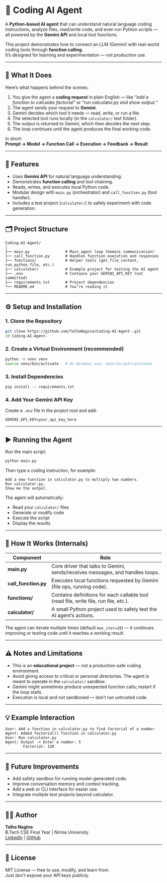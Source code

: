 # 🧠 Coding AI Agent

A **Python-based AI agent** that can understand natural language coding instructions, analyze files, read/write code, and even run Python scripts — all powered by the **Gemini API** and local tool functions.

This project demonstrates how to connect an LLM (Gemini) with real-world coding tools through **function calling**.  
It’s designed for learning and experimentation — not production use.

---

## 🚀 What It Does

Here’s what happens behind the scenes:

1. You give the agent a **coding request** in plain English — like *“add a function to calculate factorial”* or *“run calculator.py and show output.”*
2. The agent sends your request to **Gemini**.
3. Gemini decides which tool it needs — read, write, or run a file.
4. The selected tool runs locally (in the `calculator/` test folder).
5. The output is returned to Gemini, which then decides the next step.
6. The loop continues until the agent produces the final working code.

In short:  
**Prompt → Model → Function Call → Execution → Feedback → Result**

---

## 🧩 Features

- Uses **Gemini API** for natural language understanding.  
- Demonstrates **function calling** and tool chaining.  
- Reads, writes, and executes local Python code.  
- Modular design with `main.py` (orchestrator) and `call_function.py` (tool handler).  
- Includes a test project (`calculator/`) to safely experiment with code generation.

---

## 🗂️ Project Structure

```
Coding-AI-Agent/
│
├── main.py                # Main agent loop (Gemini communication)
├── call_function.py       # Handles function execution and responses
├── functions/             # Helper tools (get_file_content, run_python_file, etc.)
├── calculator/            # Example project for testing the AI agent
├── .env                   # Contains your GEMINI_API_KEY (not committed)
├── requirements.txt       # Project dependencies
└── README.md              # You’re reading it
```

---

## ⚙️ Setup and Installation

### 1. Clone the Repository
```bash
git clone https://github.com/TalhaNagina/Coding-AI-Agent-.git
cd Coding-AI-Agent-
```

### 2. Create a Virtual Environment (recommended)
```bash
python -m venv venv
source venv/bin/activate   # On Windows use: venv\Scripts\activate
```

### 3. Install Dependencies
```bash
pip install -r requirements.txt
```

### 4. Add Your Gemini API Key
Create a `.env` file in the project root and add:
```
GEMINI_API_KEY=your_api_key_here
```

---

## ▶️ Running the Agent

Run the main script:
```bash
python main.py
```

Then type a coding instruction, for example:
```
Add a new function in calculator.py to multiply two numbers.
Run calculator.py.
Show me the output.
```

The agent will automatically:
- Read your `calculator/` files
- Generate or modify code
- Execute the script
- Display the results

---

## 🧠 How It Works (Internals)

| Component | Role |
|------------|------|
| **main.py** | Core driver that talks to Gemini, sends/receives messages, and handles loops. |
| **call_function.py** | Executes local functions requested by Gemini (file ops, running code). |
| **functions/** | Contains definitions for each callable tool (read file, write file, run file, etc.). |
| **calculator/** | A small Python project used to safely test the AI agent’s actions. |

The agent can iterate multiple times (default `max_iter=20`) — it continues improving or testing code until it reaches a working result.

---

## ⚠️ Notes and Limitations

- This is an **educational project** — not a production-safe coding environment.  
- Avoid giving access to critical or personal directories. The agent is meant to operate in the `calculator/` sandbox.  
- Gemini might sometimes produce unexpected function calls; restart if the loop stalls.  
- Execution is local and not sandboxed — don’t run untrusted code.

---

## 💡 Example Interaction

```
User: Add a function in calculator.py to find factorial of a number.
Agent: Added factorial() function in calculator.py
User: Run calculator.py
Agent: Output -> Enter a number: 5
        Factorial: 120
```

---

## 🧰 Future Improvements

- Add safety sandbox for running model-generated code.  
- Improve conversation memory and context tracking.  
- Add a web or CLI interface for easier use.  
- Integrate multiple test projects beyond calculator.

---

## 🧑‍💻 Author

**Talha Nagina**  
B.Tech CSE Final Year | Nirma University  
[LinkedIn](https://www.linkedin.com/in/talhanagina) | [GitHub](https://github.com/TalhaNagina)

---

## 📝 License

MIT License — free to use, modify, and learn from.  
Just don’t expose your API keys publicly.
